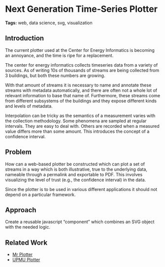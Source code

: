 # Next Generation Time-Series Plotter

**Tags:** web, data science, svg, visualization

## Introduction

The current plotter used at the Center for Energy Informatics is becoming an annoyance, and the time is ripe for a replacement.

The center for energy informatics collects timeseries data from a variety of sources. As of writing 10s of thousands of streams are being collected from 3 buildings, but both these numbers are growing.

With that amount of streams it is necessary to name and annotate these streams with metadata automatically, and there are often not a whole lot of relevant information to base that name of. Furthermore, these streams come from different subsystems of the buildings and they expose different kinds and levels of metadata.

Interpolation can be tricky as the semantics of a measurement varies with the collection methodology. Some phenomena are sampled at regular intervals. They are easy to deal with. Others are recorded when a measured value differs more than some amount. This introduces the concept of a confidence interval.

## Problem

How can a web-based plotter be constructed which can plot a set of streams in a way which is both illustrative, true to the underlying data, nameable through a permalink and exportable to PDF. This involves visualizing the level of trust (e.g., the confidence interval) in the data.

Since the plotter is to be used in various different applications it should not depend on a particular framework.

## Approach

Create a reusable javascript “component” which combines an SVG object with the needed logic.

## Related Work

- [Mr Plotter](https://github.com/BTrDB/mr-plotter)
- [UPMU Plotter](https://github.com/SoftwareDefinedBuildings/upmu-plotter)

